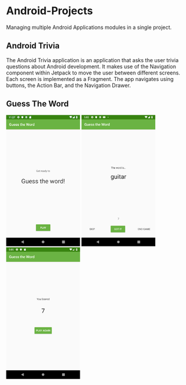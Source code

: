# Android-Projects

Managing multiple Android Applications modules in a single project.

## Android Trivia

The Android Trivia application is an application that asks the user trivia questions about Android
development. It makes use of the Navigation component within Jetpack to move the user between
different screens. Each screen is implemented as a Fragment. The app navigates using buttons, the
Action Bar, and the Navigation Drawer.

## Guess The Word
<img src="screenshots/guess1.png" alt="titleScreen" width="200"/> <img src="screenshots/guess2.png" alt="gameScreen" width="200"/>
<img src="screenshots/guess3.png" alt="scoreScreen" width="200"/>